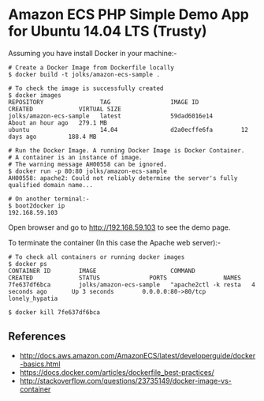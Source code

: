 # Amazon ECS PHP Simple Demo App for Ubuntu 14.04 LTS (Trusty)

Assuming you have install Docker in your machine:-

```
# Create a Docker Image from Dockerfile locally
$ docker build -t jolks/amazon-ecs-sample .

# To check the image is successfully created
$ docker images
REPOSITORY                TAG                 IMAGE ID            CREATED             VIRTUAL SIZE
jolks/amazon-ecs-sample   latest              59dad6016e14        About an hour ago   279.1 MB
ubuntu                    14.04               d2a0ecffe6fa        12 days ago         188.4 MB

# Run the Docker Image. A running Docker Image is Docker Container.
# A container is an instance of image.
# The warning message AH00558 can be ignored.
$ docker run -p 80:80 jolks/amazon-ecs-sample
AH00558: apache2: Could not reliably determine the server's fully qualified domain name...

# On another terminal:-
$ boot2docker ip
192.168.59.103
```
Open browser and go to http://192.168.59.103 to see the demo page.

To terminate the container (In this case the Apache web server):-
```
# To check all containers or running docker images
$ docker ps
CONTAINER ID        IMAGE                     COMMAND                CREATED             STATUS              PORTS                NAMES
7fe637df6bca        jolks/amazon-ecs-sample   "apache2ctl -k resta   4 seconds ago       Up 3 seconds        0.0.0.0:80->80/tcp   lonely_hypatia

$ docker kill 7fe637df6bca

```

## References
* http://docs.aws.amazon.com/AmazonECS/latest/developerguide/docker-basics.html
* https://docs.docker.com/articles/dockerfile_best-practices/
* http://stackoverflow.com/questions/23735149/docker-image-vs-container
